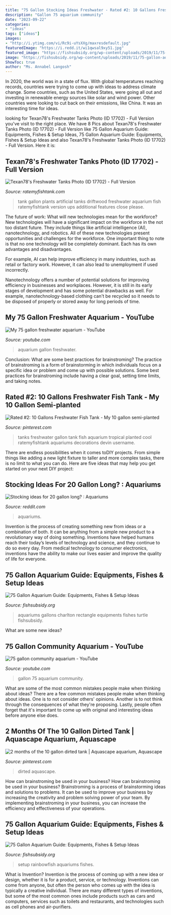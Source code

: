 ```yaml
---
title: "75 Gallon Stocking Ideas Freshwater - Rated #2: 10 Gallons Freshwater Fish Tank"
description: "Gallon 75 aquarium community"
date: "2023-09-22"
categories:
- "ideas"
tags: ["ideas"]
images:
- "http://i.ytimg.com/vi/Rc9i-uYsXXg/maxresdefault.jpg"
featuredImage: "https://i.redd.it/wi1qwsal9xy51.jpg"
featured_image: "https://fishsubsidy.org/wp-content/uploads/2019/11/75-gallon-aquarium.jpg"
image: "https://fishsubsidy.org/wp-content/uploads/2019/11/75-gallon-aquarium.jpg"
ShowToc: true
author: "Ms. Annabel Langosh"
---
```



In 2020, the world was in a state of flux. With global temperatures reaching records, countries were trying to come up with ideas to address climate change. Some countries, such as the United States, were going all out and investing in renewable energy sources like solar and wind power. Other countries were looking to cut back on their emissions, like China. It was an interesting time for ideas.

	

		
looking for Texan78&#039;s Freshwater Tanks Photo (ID 17702) - Full Version you've visit to the right place. We have 8 Pics about Texan78&#039;s Freshwater Tanks Photo (ID 17702) - Full Version like 75 Gallon Aquarium Guide: Equipments, Fishes &amp; Setup Ideas, 75 Gallon Aquarium Guide: Equipments, Fishes &amp; Setup Ideas and also Texan78&#039;s Freshwater Tanks Photo (ID 17702) - Full Version. Here it is:
		
    
## Texan78&#039;s Freshwater Tanks Photo (ID 17702) - Full Version

<img loading=lazy src="http://images3.ratemyfishtank.com/photo/2/910x450h/My-new-55-gallon-tank-with-artificial-plants-and-d-B4ikXy.jpg" onerror="this.onerror=null;this.src='https://tse2.mm.bing.net/th?id=OIP.TPzbrcsfy9zV9J81LRCLcAHaFj&amp;pid=15.1';" alt="Texan78&#039;s Freshwater Tanks Photo (ID 17702) - Full Version">

_Source: ratemyfishtank.com_

>tank gallon plants artificial tanks driftwood freshwater aquarium fish ratemyfishtank version ups additional features close please. 

	

The future of work: What will new technologies mean for the workforce?
New technologies will have a significant impact on the workforce in the not too distant future. They include things like artificial intelligence (AI), nanotechnology, and robotics. All of these new technologies present opportunities and challenges for the workforce. 
One important thing to note is that no one technology will be completely dominant. Each has its own advantages and disadvantages. 

For example, AI can help improve efficiency in many industries, such as retail or factory work. However, it can also lead to unemployment if used incorrectly. 

Nanotechnology offers a number of potential solutions for improving efficiency in businesses and workplaces. However, it is still in its early stages of development and has some potential drawbacks as well. For example, nanotechnology-based clothing can't be recycled so it needs to be disposed of properly or stored away for long periods of time.

    
## My 75 Gallon Freshwater Aquarium - YouTube

<img loading=lazy src="http://i.ytimg.com/vi/Rc9i-uYsXXg/maxresdefault.jpg" onerror="this.onerror=null;this.src='https://tse4.mm.bing.net/th?id=OIP.97rBp8ombrwVrgoG1G8ZGwHaEK&amp;pid=15.1';" alt="My 75 gallon freshwater aquarium - YouTube">

_Source: youtube.com_

>aquarium gallon freshwater. 

	

Conclusion: What are some best practices for brainstroming?
The practice of brainstroming is a form of brainstorming in which individuals focus on a specific idea or problem and come up with possible solutions. Some best practices for brainstroming include having a clear goal, setting time limits, and taking notes.

    
## Rated #2: 10 Gallons Freshwater Fish Tank - My 10 Gallon Semi-planted

<img loading=lazy src="https://i.pinimg.com/originals/c0/92/9f/c0929f8f6cfcde1b70683046f6f1e5d0.jpg" onerror="this.onerror=null;this.src='https://tse3.mm.bing.net/th?id=OIP.74_PplKb1ja1Ee7WP3xJKAHaFj&amp;pid=15.1';" alt="Rated #2: 10 Gallons Freshwater Fish Tank - My 10 gallon semi-planted">

_Source: pinterest.com_

>tanks freshwater gallon tank fish aquarium tropical planted cool ratemyfishtank aquariums decorations devin username. 

	

There are endless possibilities when it comes toDIY projects. From simple things like adding a new light fixture to taller and more complex tasks, there is no limit to what you can do. Here are five ideas that may help you get started on your next DIY project: 

    
## Stocking Ideas For 20 Gallon Long? : Aquariums

<img loading=lazy src="https://i.redd.it/wi1qwsal9xy51.jpg" onerror="this.onerror=null;this.src='https://tse3.mm.bing.net/th?id=OIP.S98kkRTjPY1XjPKnB1daYgHaFj&amp;pid=15.1';" alt="Stocking ideas for 20 gallon long? : Aquariums">

_Source: reddit.com_

>aquariums. 

	

Invention is the process of creating something new from ideas or a combination of both. It can be anything from a simple new product to a revolutionary way of doing something. Inventions have helped humans reach their today’s levels of technology and science, and they continue to do so every day. From medical technology to consumer electronics, inventions have the ability to make our lives easier and improve the quality of life for everyone.

    
## 75 Gallon Aquarium Guide: Equipments, Fishes &amp; Setup Ideas

<img loading=lazy src="https://fishsubsidy.org/wp-content/uploads/2019/11/75-gallon-aquarium.jpg" onerror="this.onerror=null;this.src='https://tse2.mm.bing.net/th?id=OIP.Udi7EMvmF6KcLUOzRP0gtgHaHa&amp;pid=15.1';" alt="75 Gallon Aquarium Guide: Equipments, Fishes &amp; Setup Ideas">

_Source: fishsubsidy.org_

>aquariums gallons charlton rectangle equipments fishes turtle fishsubsidy. 

	

What are some new ideas?
 

    
## 75 Gallon Community Aquarium - YouTube

<img loading=lazy src="http://i1.ytimg.com/vi/Z4nH0Y2Oup4/maxresdefault.jpg" onerror="this.onerror=null;this.src='https://tse2.mm.bing.net/th?id=OIP.gaTiW6EixoIO49V56S6lxwHaEK&amp;pid=15.1';" alt="75 gallon community aquarium - YouTube">

_Source: youtube.com_

>gallon 75 aquarium community. 

	

What are some of the most common mistakes people make when thinking about ideas?
There are a few common mistakes people make when thinking about ideas. One is to not consider others' opinions. Another is to not think through the consequences of what they're proposing. Lastly, people often forget that it's important to come up with original and interesting ideas before anyone else does.

    
## 2 Months Of The 10 Gallon Dirted Tank | Aquascape Aquarium, Aquascape

<img loading=lazy src="https://i.pinimg.com/originals/d0/17/fa/d017fac0c77a15fb113d7a2896b32cd9.jpg" onerror="this.onerror=null;this.src='https://tse2.mm.bing.net/th?id=OIP.D_6-Q1clNLmwPVXqSBmScAHaE8&amp;pid=15.1';" alt="2 months of the 10 gallon dirted tank | Aquascape aquarium, Aquascape">

_Source: pinterest.com_

>dirted aquascape. 

	

How can brainstroming be used in your business?
How can brainstroming be used in your business? Brainstroming is a process of brainstorming ideas and solutions to problems. It can be used to improve your business by increasing the creativity and problem solving power of your team. By implementing brainstroming in your business, you can increase the efficiency and effectiveness of your operations.

    
## 75 Gallon Aquarium Guide: Equipments, Fishes &amp; Setup Ideas

<img loading=lazy src="http://fishsubsidy.org/wp-content/uploads/2019/10/d5nkdph18ax21.jpg" onerror="this.onerror=null;this.src='https://tse1.mm.bing.net/th?id=OIP.Cwzjqs6BhYV54E20KgHDmwHaFj&amp;pid=15.1';" alt="75 Gallon Aquarium Guide: Equipments, Fishes &amp; Setup Ideas">

_Source: fishsubsidy.org_

>setup rainbowfish aquariums fishes. 

	

What is Invention?
Invention is the process of coming up with a new idea or design, whether it is for a product, service, or technology. Inventions can come from anyone, but often the person who comes up with the idea is typically a creative individual. There are many different types of inventions, but some of the most common ones include products such as cars and computers, services such as toilets and restaurants, and technologies such as cell phones and air-purifiers.

